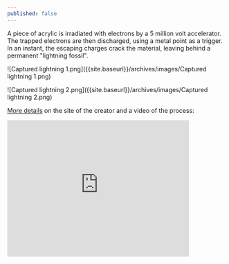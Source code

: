 ```yaml
---
published: false
---
```




A piece of acrylic is irradiated with electrons by a 5 million volt accelerator. The trapped electrons are then discharged, using a metal point as a trigger. In an instant, the escaping charges crack the material, leaving behind a permanent "lightning fossil". 

![Captured lightning 1.png]({{site.baseurl}}/archives/images/Captured lightning 1.png)

![Captured lightning 2.png]({{site.baseurl}}/archives/images/Captured lightning 2.png)

[More details](http://capturedlightning.com/frames/lichtenbergs.html#How) on the site of the creator and a video of the process:

<iframe width="420" height="315" src="https://www.youtube.com/embed/9Po35g23fYI" frameborder="0" allowfullscreen></iframe>
